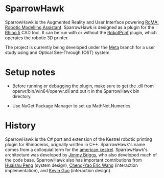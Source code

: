 SparrowHawk
============

SparrowHawk is the Augmented Reality and User Interface powering [RoMA: Robotic Modelling 
Assistant](https://www.youtube.com/watch?v=K_wWuYD1Fkg). SparrowHawk is designed as a plugin
for the [Rhino 5](https://www.rhino3d.com/) CAD tool. It can be run with or without 
the [RobotPrint](https://github.com/billynew/RobotPrintPublic) plugin, which
operates the robotic 3D printer.


The project is currently being developed under the [Meta](https://github.com/jeb482/SparrowHawk/tree/meta)
branch for a user study using and Optical See-Through (OST) system. 




Setup notes
===========
* Before running or debugging the plugin, make sure to get the .dll from
openvr/bin/win64/openvr.dll and put it in the SparrowHawk bin directory.

* Use NuGet Package Manager to set up MathNet.Numerics.


History
=======
SparrowHawk is the C# port and extension of the Kestrel robotic printing plugin
for Rhinoceros, orignally written in C++. SparrowHawk's name comes from a 
colloquial term for the [american kestrel](https://en.wikipedia.org/wiki/American_kestrel).
SparrowHawk's architecture was developed by [Jimmy Briggs](https://jimmybriggs.net), who 
also developed much of the code base. SparrowHawk also has important contributions from
[Huaishu Peng](http://www.huaishu.me/) (system design), 
[Cheng-Yao Eric Wang](http://ericwang.info/) (interaction implementation), and 
[Kevin Guo](http://www.kevinguo.net/) (interaction design).
